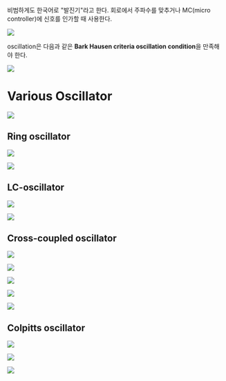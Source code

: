 
비범하게도 한국어로 "발진기"라고 한다.
회로에서 주파수를 맞추거나 MC(micro controller)에 신호를 인가할 때 사용한다. 

![](https://i.imgur.com/7y9datN.png)

oscillation은 다음과 같은 **Bark Hausen criteria oscillation condition**을 만족해야 한다.

![](https://i.imgur.com/JbYA93H.png)

# Various Oscillator

![](https://i.imgur.com/gWpczuJ.png)

## Ring oscillator

![](https://i.imgur.com/feN0v3C.png)

![](https://i.imgur.com/ts8BPHN.png)

## LC-oscillator

![](https://i.imgur.com/YioXxUY.png)

![](https://i.imgur.com/RJ8o4HW.png)

## Cross-coupled oscillator

![](https://i.imgur.com/vtZISQR.png)

![](https://i.imgur.com/CS5rGa5.png)

![](https://i.imgur.com/zdXp8GC.png)

![](https://i.imgur.com/iRVnEFI.png)

![](https://i.imgur.com/3ko9rQY.png)

## Colpitts oscillator

![](https://i.imgur.com/qiCT81t.png)

![](https://i.imgur.com/OhPZsFf.png)

![](https://i.imgur.com/CGiiEV3.png)
